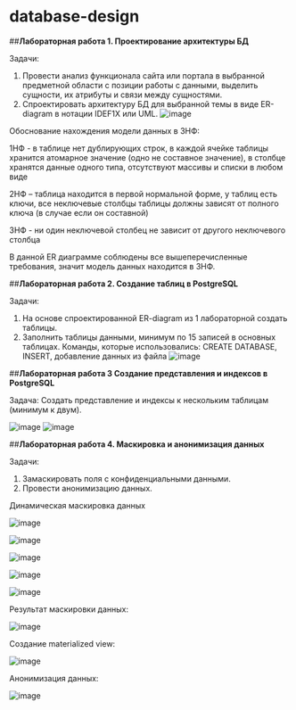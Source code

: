 # database-design

##**Лабораторная работа 1. Проектирование архитектуры БД**

Задачи: 
1. Провести анализ функционала сайта или портала в выбранной предметной области с позиции работы с данными, выделить сущности, их атрибуты и связи между сущностями.
2. Спроектировать архитектуру БД для выбранной темы в виде ER-diagram в нотации IDEF1X или UML.
![image](https://user-images.githubusercontent.com/24692953/198312072-fba3d289-fdb1-4999-a110-16ebceaabf2b.png)

Обоснование нахождения модели данных в 3НФ:

1НФ - в таблице нет дублирующих строк, в каждой ячейке таблицы хранится атомарное значение (одно не составное значение), в столбце хранятся данные одного типа, отсутствуют массивы и списки в любом виде

2НФ – таблица находится в первой нормальной форме, у таблиц есть ключи, все неключевые столбцы таблицы должны зависят от полного ключа (в случае если он составной)

3НФ - ни один неключевой столбец не зависит от другого неключевого столбца

В данной ER диаграмме соблюдены все вышеперечисленные требования, значит модель данных находится в 3НФ.




##**Лабораторная работа 2. Создание таблиц в PostgreSQL**

Задачи: 
1. На основе спроектированной ER-diagram из 1 лабораторной создать таблицы.
2. Заполнить таблицы данными, минимум по 15 записей в основных таблицах.
Команды, которые использовались: CREATE DATABASE, INSERT, добавление данных из файла
![image](https://user-images.githubusercontent.com/24692953/198313061-6070e0f5-69d5-479a-b007-b8753b2939d0.png)


##**Лабораторная работа 3 Создание представления и индексов в PostgreSQL**

Задача:
Создать представление и индексы к нескольким таблицам (минимум к двум).

![image](https://user-images.githubusercontent.com/24692953/198313713-9ead0a32-3043-40b5-b88c-6dee1a329e51.png)
![image](https://user-images.githubusercontent.com/24692953/198313808-ed9c046b-f4a2-4c72-86f1-d169a81e59bf.png)



##**Лабораторная работа 4. Маскировка и анонимизация данных**

Задачи: 
1. Замаскировать поля с конфиденциальными данными.
2. Провести анонимизацию данных.


Динамическая маскировка данных

![image](https://user-images.githubusercontent.com/24692953/226604308-f9a2a811-d2c3-4b67-ab35-9b22dce0312d.png)

![image](https://user-images.githubusercontent.com/24692953/226604410-74a1993c-d8c9-4a8f-beda-4ccb1f07df47.png)

![image](https://user-images.githubusercontent.com/24692953/226604531-6ef028bb-6222-43f6-85fc-f9cac3cbdd57.png)

![image](https://user-images.githubusercontent.com/24692953/226604724-d5eaef23-53f3-41e9-adee-8cdd51a483c8.png)

![image](https://user-images.githubusercontent.com/24692953/226604857-c2d94dc0-db74-43c8-b670-1d1efb5e9f12.png)

Результат маскировки данных:

![image](https://user-images.githubusercontent.com/24692953/226605049-a1c86039-5d8b-4b5b-980d-d885ef1d1074.png)


Создание materialized view:

![image](https://user-images.githubusercontent.com/24692953/226607150-270befee-554b-4549-82e5-5b7f32e700e2.png)

Анонимизация данных:

![image](https://user-images.githubusercontent.com/24692953/226607321-579256ac-f463-405c-b056-17b11d52065a.png)

